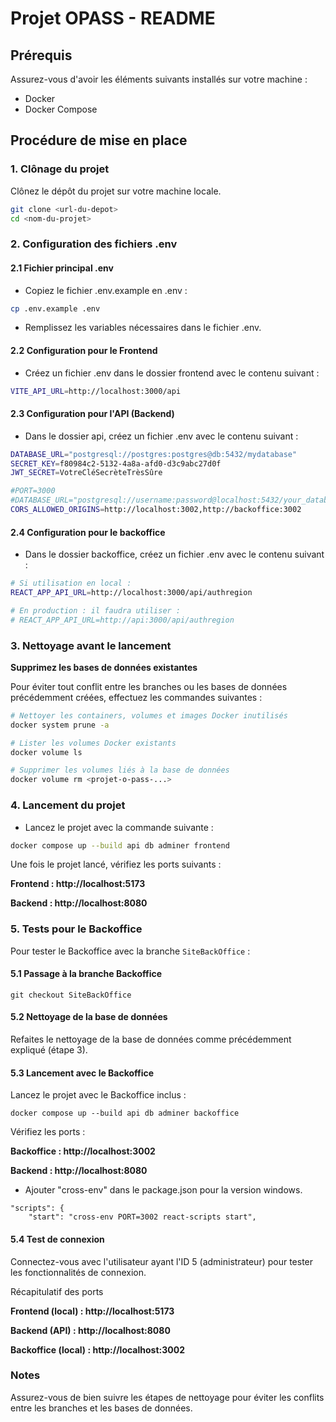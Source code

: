 # Projet OPASS - README

## Prérequis
Assurez-vous d'avoir les éléments suivants installés sur votre machine :
- Docker
- Docker Compose

## Procédure de mise en place

### 1. Clônage du projet
Clônez le dépôt du projet sur votre machine locale.
```bash
git clone <url-du-depot>
cd <nom-du-projet>
```
### 2. Configuration des fichiers .env

#### 2.1 Fichier principal .env
- Copiez le fichier .env.example en .env :
```bash
cp .env.example .env
```
- Remplissez les variables nécessaires dans le fichier .env.

#### 2.2 Configuration pour le Frontend
- Créez un fichier .env dans le dossier frontend avec le contenu suivant :
```bash
VITE_API_URL=http://localhost:3000/api
```

#### 2.3 Configuration pour l'API (Backend)
- Dans le dossier api, créez un fichier .env avec le contenu suivant :

```bash
DATABASE_URL="postgresql://postgres:postgres@db:5432/mydatabase"
SECRET_KEY=f80984c2-5132-4a8a-afd0-d3c9abc27d0f
JWT_SECRET=VotreCléSecrèteTrèsSûre

#PORT=3000
#DATABASE_URL="postgresql://username:password@localhost:5432/your_database_name"
CORS_ALLOWED_ORIGINS=http://localhost:3002,http://backoffice:3002

```

#### 2.4 Configuration pour le backoffice
- Dans le dossier backoffice, créez un fichier .env avec le contenu suivant :
```bash
# Si utilisation en local :
REACT_APP_API_URL=http://localhost:3000/api/authregion

# En production : il faudra utiliser :
# REACT_APP_API_URL=http://api:3000/api/authregion
```

### 3. Nettoyage avant le lancement

<strong>Supprimez les bases de données existantes</strong>

Pour éviter tout conflit entre les branches ou les bases de données précédemment créées, effectuez les commandes suivantes :

```bash
# Nettoyer les containers, volumes et images Docker inutilisés
docker system prune -a

# Lister les volumes Docker existants
docker volume ls

# Supprimer les volumes liés à la base de données
docker volume rm <projet-o-pass-...>
```

### 4. Lancement du projet
- Lancez le projet avec la commande suivante :

```bash
docker compose up --build api db adminer frontend
```

Une fois le projet lancé, vérifiez les ports suivants :

<strong>Frontend : http://localhost:5173

Backend : http://localhost:8080</strong>

### 5. Tests pour le Backoffice

Pour tester le Backoffice avec la branche ```SiteBackOffice``` :

#### 5.1 Passage à la branche Backoffice
```
git checkout SiteBackOffice
```

#### 5.2 Nettoyage de la base de données
Refaites le nettoyage de la base de données comme précédemment expliqué (étape 3).

#### 5.3 Lancement avec le Backoffice
Lancez le projet avec le Backoffice inclus :
```
docker compose up --build api db adminer backoffice
```

Vérifiez les ports :

<strong>Backoffice : http://localhost:3002

Backend : http://localhost:8080</strong>

+ Ajouter "cross-env" dans le package.json pour la version windows.

```
"scripts": {
    "start": "cross-env PORT=3002 react-scripts start",
```

#### 5.4 Test de connexion

Connectez-vous avec l'utilisateur ayant l'ID 5 (administrateur) pour tester les fonctionnalités de connexion.

Récapitulatif des ports

<strong>Frontend (local) : http://localhost:5173

Backend (API) : http://localhost:8080

Backoffice (local) : http://localhost:3002</strong>

### Notes

Assurez-vous de bien suivre les étapes de nettoyage pour éviter les conflits entre les branches et les bases de données.
